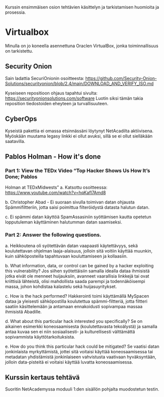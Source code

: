 Kurssin ensimmäisen osion tehtävien käsittelyn ja tarkistamisen huomioita ja prosessia.

# Virtualbox

Minulla on jo koneella asennettuna Oraclen VirtualBox, jonka toiminnallisuus on tarkistettu.

## Security Onion 

Sain ladattia SecuriOnionin osoitteesta: https://github.com/Security-Onion-Solutions/securityonion/blob/2.4/main/DOWNLOAD_AND_VERIFY_ISO.md

Kyseiseen repositioon ohjaus tapahtui sivulta: https://securityonionsolutions.com/software
Luotin siksi tämän takia reposition tiedostoiden eheyteen ja turvallisuuteen.

## CyberOps

Kyseistä pakettia ei omassa etsinnässäni löytynyt NetAcadilta aktiivisena. Myöskään muutama legasy linkki ei ollut avuksi, sillä se ei ollut sielläkään saatavilla.

## Pablos Holman - How it's done

### Part 1: View the TEDx Video “Top Hacker Shows Us How It’s Done; Pablos
Holman at TEDxMidwests”
a. Katsottu osoitteessa: https://www.youtube.com/watch?v=hqKafI7Amd8

b. Christopher Abad - Ei suoraan sivulla toimivan datan ohjausta Spämmifiltteriin, jotta saisi poimittua filteröidystä datasta halutun datan. 

c. Ei spämmi datan käyttöä SpamAssasiniin syöttämisen kautta opetetun lopputuleman käyttäminen halutumman datan saamiseksi.

### Part 2: Answer the following questions.

a. Heikkoutena oli syötettävän datan vaapaasti käytettävyys, sekä koulutettavan ohjelman laaja-alaisuus, jolloin sitä voitiin käyttää muunkin, kuin sähköposteilla tapahtuvaan kouluttamiseen ja kollaasiin.

b. What information, data, or control can be gained by a hacker exploiting this vulnerability?
Jos siihen syötettäisiin samalla idealla dataa ihmisistä jotka eivät ole menneet huijauksiin, avanneet vaarallisia linkkejä tai ovat kriittisiä lähteistä, olisi mahdollista saada parempi ja todennäköisempi massa, johon kohdistaa kalastelu sekä huijasuyritykset.

c. How is the hack performed?
Hakkerointi toimi käyttämällä MySpacen dataa ja yleisesti sähköpostilla koulutettua spämmi-filtteriä, jotta filtteri saatiin käsittelemään ja antamaan ennakoidusti sopivampaa massaa ihmisistä Abadille.

d. What about this particular hack interested you specifically?
Se on aikainen esimerkki koneosaamisesta (koulutettavasta tekoälystä) ja samalla antaa kuvaa sen ei niin sosiaalisesti- ja kulturellisesti välttämättä sopivammista käyttötarkoituksista.

e. How do you think this particular hack could be mitigated?
Se vaatisi datan jonkinlaista myrkyttämistä, jottei sitä voitaisi käyttää koneosaamisessa tai metadatan yhdistämistä jonkinlaiseen vahvistusta vaativaan hyväksyntään, jolloin data-pisteitä ei voitaisi käyttää luvatta koneosaamisessa.

## Kurssin kertaus tehtävä

Suoritin NetAcademyssa moduuli 1:den sisällön pohjalta muodostetun testin.
